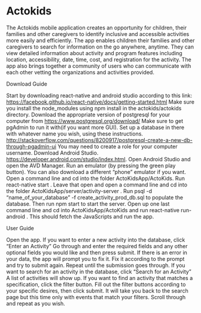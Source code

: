# Actokids

The Actokids mobile application creates an opportunity for children, their families and other caregivers to identify inclusive and accessible activities more easily and efficiently. The app enables children their families and other caregivers to search for information on the go anywhere, anytime. They can view detailed information about activity and program features including location, accessibility, date, time, cost, and registration for the activity. The app also brings together a community of users who can communicate with each other vetting the organizations and activities provided.

Download Guide

Start by downloading react-native and android studio according to this link: https://facebook.github.io/react-native/docs/getting-started.html Make sure you install the node_modules using npm install in the actokids/actokids directory. Download the appropriate version of postgresql for your computer from https://www.postgresql.org/download/ Make sure to get pgAdmin to run it with(if you want more GUI). Set up a database in there with whatever name you wish, using these instructions. http://stackoverflow.com/questions/8200917/postgresql-create-a-new-db-through-pgadmin-ui You may need to create a role for your computer username. Download Android Studio. https://developer.android.com/studio/index.html. Open Android Studio and open the AVD Manager. Run an emulator (by pressing the green play button). You can also download a different “phone” emulator if you want. Open a command line and cd into the folder ActoKidsApp/ActoKids. Run react-native start . Leave that open and open a command line and cd into the folder ActoKidsApp/server/activity-server . Run psql -d “name_of_your_database” -f create_activity_prod_db.sql to populate the database. Then run npm start to start the server. Open up one last command line and cd into ActoKidsApp/ActoKids and run react-native run-android . This should fetch the JavaScripts and run the app.

User Guide

Open the app. If you want to enter a new activity into the database, click “Enter an Activity” Go through and enter the required fields and any other optional fields you would like and then press submit. If there is an error in your data, the app will prompt you to fix it. Fix it according to the prompt and try to submit again. Repeat until the submission goes through. If you want to search for an activity in the database, click “Search for an Activity” A list of activities will show up. If you want to find an activity that matches a specification, click the filter button. Fill out the filter buttons according to your specific desires, then click submit. It will take you back to the search page but this time only with events that match your filters. Scroll through and repeat as you wish.
